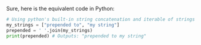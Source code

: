 Sure, here is the equivalent code in Python:

```python
# Using python's built-in string concatenation and iterable of strings
my_strings = ["prepended to", "my string"]
prepended = ' '.join(my_strings) 
print(prepended) # Outputs: "prepended to my string"
```
